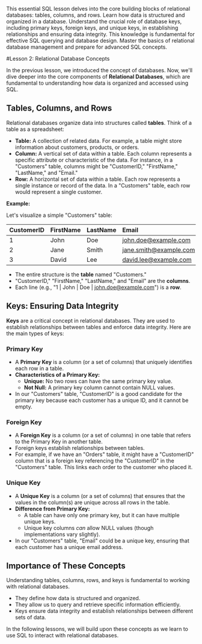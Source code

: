 This essential SQL lesson delves into the core building blocks of relational databases: tables, columns, and rows. Learn how data is structured and organized in a database. Understand the crucial role of database keys, including primary keys, foreign keys, and unique keys, in establishing relationships and ensuring data integrity. This knowledge is fundamental for effective SQL querying and database design. Master the basics of relational database management and prepare for advanced SQL concepts.

#Lesson 2: Relational Database Concepts

In the previous lesson, we introduced the concept of databases. Now, we'll dive deeper into the core components of **Relational Databases**, which are fundamental to understanding how data is organized and accessed using SQL.

##   Tables, Columns, and Rows

Relational databases organize data into structures called **tables**. Think of a table as a spreadsheet:

* **Table:** A collection of related data. For example, a table might store information about customers, products, or orders.
* **Column:** A vertical set of data within a table. Each column represents a specific attribute or characteristic of the data. For instance, in a "Customers" table, columns might be "CustomerID," "FirstName," "LastName," and "Email."
* **Row:** A horizontal set of data within a table. Each row represents a single instance or record of the data. In a "Customers" table, each row would represent a single customer.

**Example:**

Let's visualize a simple "Customers" table:

|   CustomerID   |   FirstName   |   LastName   |   Email                |
| :------------- | :------------ | :----------- | :--------------------- |
|   1            |   John        |   Doe        |   john.doe@example.com   |
|   2            |   Jane        |   Smith      |   jane.smith@example.com   |
|   3            |   David       |   Lee        |   david.lee@example.com    |

* The entire structure is the **table** named "Customers."
* "CustomerID," "FirstName," "LastName," and "Email" are the **columns**.
* Each line (e.g., "1 | John | Doe | john.doe@example.com") is a **row**.

##   Keys: Ensuring Data Integrity

**Keys** are a critical concept in relational databases. They are used to establish relationships between tables and enforce data integrity. Here are the main types of keys:

###   Primary Key

* A **Primary Key** is a column (or a set of columns) that uniquely identifies each row in a table.
* **Characteristics of a Primary Key:**
    * **Unique:** No two rows can have the same primary key value.
    * **Not Null:** A primary key column cannot contain NULL values.
* In our "Customers" table, "CustomerID" is a good candidate for the primary key because each customer has a unique ID, and it cannot be empty.

###   Foreign Key

* A **Foreign Key** is a column (or a set of columns) in one table that refers to the Primary Key in another table.
* Foreign keys establish relationships between tables.
* For example, if we have an "Orders" table, it might have a "CustomerID" column that is a foreign key referencing the "CustomerID" in the "Customers" table. This links each order to the customer who placed it.

###   Unique Key

* A **Unique Key** is a column (or a set of columns) that ensures that the values in the column(s) are unique across all rows in the table.
* **Difference from Primary Key:**
    * A table can have only one primary key, but it can have multiple unique keys.
    * Unique key columns *can* allow NULL values (though implementations vary slightly).
* In our "Customers" table, "Email" could be a unique key, ensuring that each customer has a unique email address.

##   Importance of These Concepts

Understanding tables, columns, rows, and keys is fundamental to working with relational databases.

* They define how data is structured and organized.
* They allow us to query and retrieve specific information efficiently.
* Keys ensure data integrity and establish relationships between different sets of data.

In the following lessons, we will build upon these concepts as we learn to use SQL to interact with relational databases.